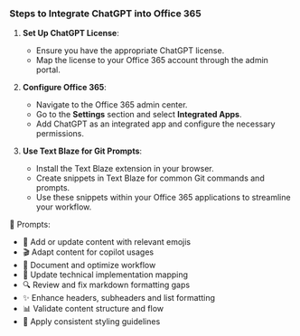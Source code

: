 ### Steps to Integrate ChatGPT into Office 365

1. **Set Up ChatGPT License**:
   - Ensure you have the appropriate ChatGPT license.
   - Map the license to your Office 365 account through the admin portal.

2. **Configure Office 365**:
   - Navigate to the Office 365 admin center.
   - Go to the **Settings** section and select **Integrated Apps**.
   - Add ChatGPT as an integrated app and configure the necessary permissions.

3. **Use Text Blaze for Git Prompts**:
   - Install the Text Blaze extension in your browser.
   - Create snippets in Text Blaze for common Git commands and prompts.
   - Use these snippets within your Office 365 applications to streamline your workflow.


💭 Prompts: 
- 🎯 Add or update content with relevant emojis 
- 🎬 Adapt content for copilot usages
- 📝 Document and optimize workflow 
- 🔧 Update technical implementation mapping 
- 🔍 Review and fix markdown formatting gaps 
- ✨ Enhance headers, subheaders and list formatting 
- 📊 Validate content structure and flow 
- 🎨 Apply consistent styling guidelines